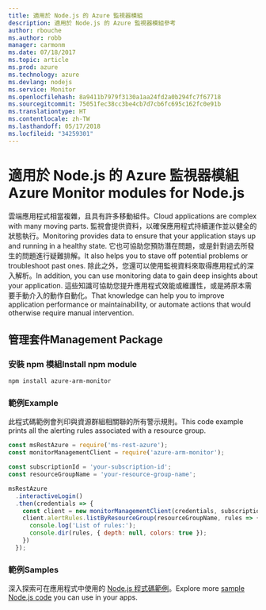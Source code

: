 ```yaml
---
title: 適用於 Node.js 的 Azure 監視器模組
description: 適用於 Node.js 的 Azure 監視器模組參考
author: rbouche
ms.author: robb
manager: carmonm
ms.date: 07/18/2017
ms.topic: article
ms.prod: azure
ms.technology: azure
ms.devlang: nodejs
ms.service: Monitor
ms.openlocfilehash: 8a9411b7979f3130a1aa24fd2a0b294fc7f67718
ms.sourcegitcommit: 75051fec38cc3be4cb7d7cb6fc695c162fc0e91b
ms.translationtype: HT
ms.contentlocale: zh-TW
ms.lasthandoff: 05/17/2018
ms.locfileid: "34259301"
---
```

# <a name="azure-monitor-modules-for-nodejs"></a><span data-ttu-id="ba41e-103">適用於 Node.js 的 Azure 監視器模組</span><span class="sxs-lookup"><span data-stu-id="ba41e-103">Azure Monitor modules for Node.js</span></span>

<span data-ttu-id="ba41e-104">雲端應用程式相當複雜，且具有許多移動組件。</span><span class="sxs-lookup"><span data-stu-id="ba41e-104">Cloud applications are complex with many moving parts.</span></span> <span data-ttu-id="ba41e-105">監視會提供資料，以確保應用程式持續運作並以健全的狀態執行。</span><span class="sxs-lookup"><span data-stu-id="ba41e-105">Monitoring provides data to ensure that your application stays up and running in a healthy state.</span></span> <span data-ttu-id="ba41e-106">它也可協助您預防潛在問題，或是針對過去所發生的問題進行疑難排解。</span><span class="sxs-lookup"><span data-stu-id="ba41e-106">It also helps you to stave off potential problems or troubleshoot past ones.</span></span> <span data-ttu-id="ba41e-107">除此之外，您還可以使用監視資料來取得應用程式的深入解析。</span><span class="sxs-lookup"><span data-stu-id="ba41e-107">In addition, you can use monitoring data to gain deep insights about your application.</span></span> <span data-ttu-id="ba41e-108">這些知識可協助您提升應用程式效能或維護性，或是將原本需要手動介入的動作自動化。</span><span class="sxs-lookup"><span data-stu-id="ba41e-108">That knowledge can help you to improve application performance or maintainability, or automate actions that would otherwise require manual intervention.</span></span>

## <a name="management-package"></a><span data-ttu-id="ba41e-109">管理套件</span><span class="sxs-lookup"><span data-stu-id="ba41e-109">Management Package</span></span>

### <a name="install-npm-module"></a><span data-ttu-id="ba41e-110">安裝 npm 模組</span><span class="sxs-lookup"><span data-stu-id="ba41e-110">Install npm module</span></span>

```bash
npm install azure-arm-monitor
```

### <a name="example"></a><span data-ttu-id="ba41e-111">範例</span><span class="sxs-lookup"><span data-stu-id="ba41e-111">Example</span></span>

<span data-ttu-id="ba41e-112">此程式碼範例會列印與資源群組相關聯的所有警示規則。</span><span class="sxs-lookup"><span data-stu-id="ba41e-112">This code example prints all the alerting rules associated with a resource group.</span></span>

```javascript
const msRestAzure = require('ms-rest-azure');
const monitorManagementClient = require('azure-arm-monitor');

const subscriptionId = 'your-subscription-id';
const resourceGroupName = 'your-resource-group-name';

msRestAzure
  .interactiveLogin()
  .then(credentials => {
    const client = new monitorManagementClient(credentials, subscriptionId);
    client.alertRules.listByResourceGroup(resourceGroupName, rules => {
      console.log('List of rules:');
      console.dir(rules, { depth: null, colors: true });
    })
  });

```

### <a name="samples"></a><span data-ttu-id="ba41e-113">範例</span><span class="sxs-lookup"><span data-stu-id="ba41e-113">Samples</span></span>

<span data-ttu-id="ba41e-114">深入探索可在應用程式中使用的 [Node.js 程式碼範例](https://azure.microsoft.com/resources/samples/?platform=nodejs)。</span><span class="sxs-lookup"><span data-stu-id="ba41e-114">Explore more [sample Node.js code](https://azure.microsoft.com/resources/samples/?platform=nodejs) you can use in your apps.</span></span>

